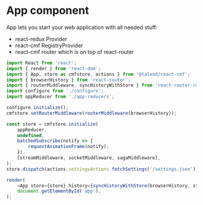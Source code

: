 App component
==

App lets you start your web application with all needed stuff:

* react-redux Provider
* react-cmf RegistryProvider
* react-cmf router which is on top of react-router

```javascript
import React from 'react';
import { render } from 'react-dom';
import { App, store as cmfstore, actions } from '@talend/react-cmf';
import { browserHistory } from 'react-router';
import { routerMiddleware, syncHistoryWithStore } from 'react-router-redux';
import configure from './configure';
import appReducer from './app-reducers';

configure.initialize();
cmfstore.setRouterMiddleware(routerMiddleware(browserHistory));

const store = cmfstore.initialize(
	appReducer,
	undefined,
	batchedSubscribe(notify => {
		requestAnimationFrame(notify);
	}),
	[streamMiddleware, socketMiddleware, sagaMiddleware],
);
store.dispatch(actions.settingsActions.fetchSettings('/settings.json'));

render(
	<App store={store} history={syncHistoryWithStore(browserHistory, store)} />,
	document.getElementById('app'),
);
```
